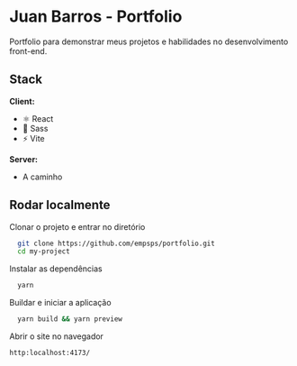 
# Juan Barros - Portfolio

Portfolio para demonstrar meus projetos e habilidades no desenvolvimento front-end.

## Stack
**Client:**
- ⚛️ React
- 🌠 Sass
- ⚡ Vite

**Server:**
- A caminho


## Rodar localmente

Clonar o projeto e entrar no diretório

```bash
  git clone https://github.com/empsps/portfolio.git
  cd my-project
```

Instalar as dependências

```bash
  yarn
```

Buildar e iniciar a aplicação

```bash
  yarn build && yarn preview
```

Abrir o site no navegador 
```
http:localhost:4173/
```

